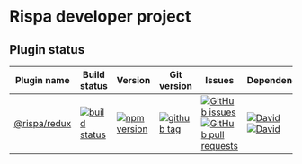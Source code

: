 # Rispa developer project

## Plugin status

Plugin name           | Build status | Version | Git version | Issues | Dependencies 
----------------------|--------------|---------|-------------|--------|---------------
[@rispa/redux](https://github.com/rispa-io/rispa-redux) |[![build status](https://img.shields.io/travis/rispa-io/rispa-redux/master.svg?style=flat-square)](https://travis-ci.org/rispa-io/rispa-redux) |[![npm version](https://img.shields.io/npm/v/@rispa/redux.svg?style=flat-square)](https://www.npmjs.com/package/@rispa/redux) |[![github tag](https://img.shields.io/github/tag/rispa-io/rispa-redux.svg?style=flat-square)](https://github.com/rispa-io/rispa-redux/releases) |[![GitHub issues](https://img.shields.io/github/issues-raw/rispa-io/rispa-redux.svg?style=flat-square)](https://github.com/rispa-io/rispa-redux/issues)[![GitHub pull requests](https://img.shields.io/github/issues-pr-raw/rispa-io/rispa-redux.svg?style=flat-square)](https://github.com/rispa-io/rispa-redux/pulls) |[![David](https://img.shields.io/david/rispa-io/rispa-redux.svg?style=flat-square)](https://github.com/rispa-io/rispa-redux)[![David](https://img.shields.io/david/dev/rispa-io/rispa-redux.svg?style=flat-square)](https://github.com/rispa-io/rispa-redux)
